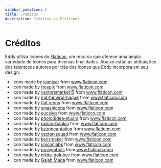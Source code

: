 ```yaml
---
sidebar_position: 2
title: Créditos
description: Créditos ao Flaticon!
---
```


# Créditos
Eddy utiliza ícones do [Flaticon](https://flaticon.com), um recurso que oferece uma ampla variedade de ícones para diversas finalidades. Abaixo estão as atribuições dos talentosos autores por trás dos ícones que Eddy incorpora em seu design:

* Icons made by [iconixar](https://www.flaticon.com/authors/iconixar) from www.flaticon.com
* Icon made by [freepik](https://www.flaticon.com/authors/freepik) from www.flaticon.com
* Icon made by [vectorsmarket15](https://www.flaticon.com/authors/vectorsmarket15) from www.flaticon.com
* Icon made by [md-tanvirul-haque](https://www.flaticon.com/authors/md-tanvirul-haque) from www.flaticon.com
* Icon made by [flat-icons](https://www.flaticon.com/br/autores/flat-icons) from www.flaticon.com
* Icon made by [smashicons](https://www.flaticon.com/br/autores/smashicons) from www.flaticon.com
* Icon made by [eucalyp](https://www.flaticon.com/authors/eucalyp) from www.flaticon.com
* Icon made by [photo3idea-studio](https://www.flaticon.com/br/autores/photo3idea-studio) from www.flaticon.com
* Icon made by [ruslan-babkin](https://www.flaticon.com/br/autores/ruslan-babkin) from www.flaticon.com
* Icon made by [bzzrincantation](https://www.flaticon.com/br/autores/bzzrincantation) from www.flaticon.com
* Icon made by [vector-squad](https://www.flaticon.com/br/autores/vector-squad) from www.flaticon.com
* Icon made by [kerismaker](https://www.flaticon.com/br/autores/kerismaker) from www.flaticon.com
* Icon made by [uniconlabs](https://www.flaticon.com/br/autores/uniconlabs) from www.flaticon.com
* Icon made by [prosymbols](https://www.flaticon.com/br/autores/prosymbols) from www.flaticon.com
* Icon made by [nikita-golubev](https://www.flaticon.com/authors/nikita-golubev) from www.flaticon.com
* Icon made by [Gajah Mada](https://www.flaticon.com/authors/gajah-mada) from www.flaticon.com